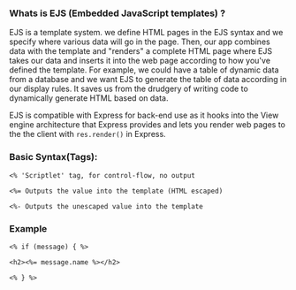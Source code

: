 ### Whats is EJS  (Embedded JavaScript templates) ?

EJS is a template system.  we define HTML pages in the EJS syntax and we specify where various data will go in the page. Then, 
our app combines data with the template and "renders" a complete HTML page where EJS takes our data and inserts it into 
the web page according to how you've defined the template. For example, we could have a table of dynamic data from a database 
and we want EJS to generate the table of data according in our display rules. It saves us from the drudgery of writing code to 
dynamically generate HTML 
based on data.

EJS is compatible with Express for back-end use as it hooks into the View engine architecture that Express provides and lets you render web pages to the  the client with `res.render()` in Express.


### Basic Syntax(Tags):

`<% 'Scriptlet' tag, for control-flow, no output`

`<%= Outputs the value into the template (HTML escaped)`

`<%- Outputs the unescaped value into the template`

### Example

`<% if (message) { %>`

  `<h2><%= message.name %></h2>`
  
`<% } %>`
